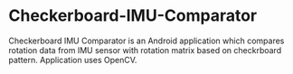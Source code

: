 # Checkerboard-IMU-Comparator
Checkerboard IMU Comparator is an Android application which compares rotation data from IMU sensor with rotation matrix based on checkrboard pattern. Application uses OpenCV.
